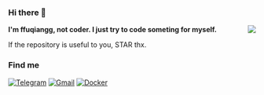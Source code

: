 <h3>
  <b>Hi there 👋</b>
</h3>
<img atl="Top Language" src="https://github-readme-stats.vercel.app/api/top-langs/?username=ffuqiangg&hide=html,&hide_border=false" align="right">
<b>I'm ffuqiangg, not coder. I just try to code someting for myself.</b>

If the repository is useful to you, STAR thx.

### Find me

[![Telegram](https://img.shields.io/badge/-Telegram-413f42?style=flat&logo=telegram&logoColor=white)](https://t.me/ffuqiangg)
[![Gmail](https://img.shields.io/badge/-Gmail-red?style=flat&logo=gmail&logoColor=white)](mailto:ffuqiangg@gmail.com)
[![Docker](https://img.shields.io/badge/-Docker-informational?style=flat&logo=docker&logoColor=white)](https://hub.docker.com/u/ffuqiangg)
